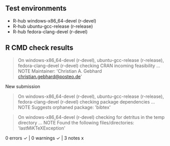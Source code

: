 ## Test environments
- R-hub windows-x86_64-devel (r-devel)
- R-hub ubuntu-gcc-release (r-release)
- R-hub fedora-clang-devel (r-devel)

## R CMD check results
> On windows-x86_64-devel (r-devel), ubuntu-gcc-release (r-release), fedora-clang-devel (r-devel)
  checking CRAN incoming feasibility ... NOTE
  Maintainer: 'Christian A. Gebhard <christian.gebhard@posteo.de>'
  
  New submission

> On windows-x86_64-devel (r-devel), ubuntu-gcc-release (r-release), fedora-clang-devel (r-devel)
  checking package dependencies ... NOTE
  Suggests orphaned package: 'bibtex'

> On windows-x86_64-devel (r-devel)
  checking for detritus in the temp directory ... NOTE
  Found the following files/directories:
    'lastMiKTeXException'

0 errors ✓ | 0 warnings ✓ | 3 notes x
